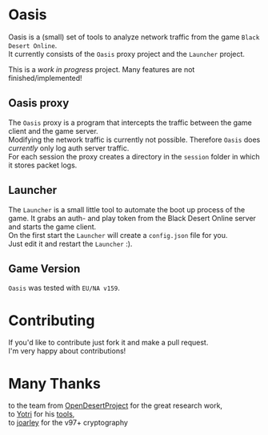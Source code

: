 # Oasis
Oasis is a (small) set of tools to analyze network traffic from the game `Black Desert Online`.  
It currently consists of the `Oasis` proxy project and the `Launcher` project.

This is a *work in progress* project. Many features are not finished/implemented!

## Oasis proxy
The `Oasis` proxy is a program that intercepts the traffic between the game client and the game server.  
Modifying the network traffic is currently not possible. Therefore `Oasis` does *currently* only log auth server traffic.  
For each session the proxy creates a directory in the `session` folder in which it stores packet logs.

## Launcher
The `Launcher` is a small little tool to automate the boot up process of the game. It grabs an auth- and play token from the
Black Desert Online server and starts the game client.  
On the first start the `Launcher` will create a `config.json` file for you.  
Just edit it and restart the `Launcher` :).

## Game Version
`Oasis` was tested with `EU/NA v159`.

# Contributing
If you'd like to contribute just fork it and make a pull request.  
I'm very happy about contributions!

# Many Thanks
to the team from [OpenDesertProject](https://github.com/blackdesert/DesertProject) for the great research work,  
to [Yotri](https://github.com/Yothri) for his [tools](https://github.com/BlackDesertTools/aio),  
to [joarley](https://github.com/joarley) for the v97+ cryptography
